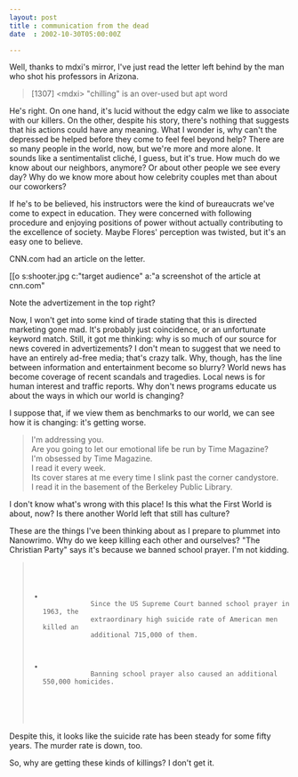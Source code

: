 ```yaml
---
layout: post
title : communication from the dead
date  : 2002-10-30T05:00:00Z

---
```

Well, thanks to mdxi's mirror, I've just read the letter left behind by the man who shot his professors in Arizona.

<blockquote> [1307] &lt;mdxi&gt; "chilling" is an over-used but apt word </blockquote>

He's right.  On one hand, it's lucid without the edgy calm we like to associate with our killers.  On the other, despite his story, there's nothing that suggests that his actions could have any meaning.  What I wonder is, why can't the depressed be helped before they come to feel feel beyond help?  There are so many people in the world, now, but we're more and more alone.  It sounds like a sentimentalist clich&eacute;, I guess, but it's true.  How much do we know about our neighbors, anymore?  Or about other people we see every day? Why do we know more about how celebrity couples met than about our coworkers?

If he's to be believed, his instructors were the kind of bureaucrats we've come to expect in education.  They were concerned with following procedure and enjoying positions of power without actually contributing to the excellence of society.  Maybe Flores' perception was twisted, but it's an easy one to believe.

CNN.com had an article on the letter.

[[o s:shooter.jpg c:"target audience" a:"a screenshot of the article at cnn.com"

Note the advertizement in the top right?

Now, I won't get into some kind of tirade stating that this is directed marketing gone mad.  It's probably just coincidence, or an unfortunate keyword match.  Still, it got me thinking:  why is so much of our source for news covered in advertizements?  I don't mean to suggest that we need to have an entirely ad-free media; that's crazy talk.  Why, though, has the line between information and entertainment become so blurry?  World news has become coverage of recent scandals and tragedies.  Local news is for human interest and traffic reports.  Why don't news programs educate us about the ways in which our world is changing?  

I suppose that, if we view them as benchmarks to our world, we can see how it is changing:  it's getting worse.

<blockquote> I'm addressing you.<br /> Are you going to let our emotional life be run by Time Magazine?<br /> I'm obsessed by Time Magazine.<br /> I read it every week.<br /> Its cover stares at me every time I slink past the corner candystore.<br /> I read it in the basement of the Berkeley Public Library.<br /> </blockquote>

I don't know what's wrong with this place!  Is this what the First World is about, now?  Is there another World left that still has culture?

These are the things I've been thinking about as I prepare to plummet into Nanowrimo.  Why do we keep killing each other and ourselves?  "The Christian Party" says it's because we banned school prayer.  I'm not kidding.

<blockquote>
<pre><code>	<ul>	
		<li>
			Since the US Supreme Court banned school prayer in 1963, the
			extraordinary high suicide rate of American men killed an
			additional 715,000 of them.
		</li>
		<li>
			Banning school prayer also caused an additional 550,000 homicides.
		</li>
	</ul>
</code></pre>

</blockquote>

Despite this, it looks like the suicide rate has been steady for some fifty years.  The murder rate is down, too.

So, why are getting these kinds of killings?  I don't get it.


